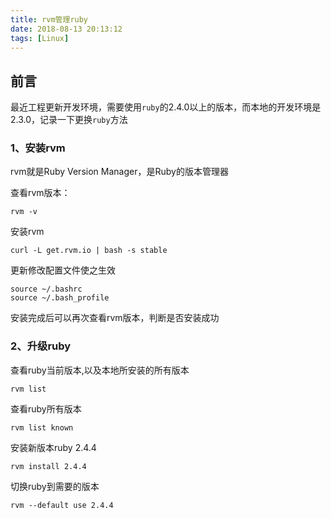 ```yaml
---
title: rvm管理ruby
date: 2018-08-13 20:13:12
tags: [Linux]
---
```


## 前言

最近工程更新开发环境，需要使用`ruby`的2.4.0以上的版本，而本地的开发环境是2.3.0，记录一下更换`ruby`方法

<!-- more -->


### 1、安装rvm ###

rvm就是Ruby Version Manager，是Ruby的版本管理器

查看rvm版本：

```
rvm -v
```

安装rvm

```
curl -L get.rvm.io | bash -s stable
```

更新修改配置文件使之生效

```
source ~/.bashrc  
source ~/.bash_profile
```

安装完成后可以再次查看rvm版本，判断是否安装成功

### 2、升级ruby ###

查看ruby当前版本,以及本地所安装的所有版本

```
rvm list
```

查看ruby所有版本

```
rvm list known
```

安装新版本ruby 2.4.4

```
rvm install 2.4.4
```

切换ruby到需要的版本

```
rvm --default use 2.4.4
```
